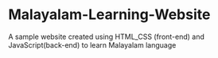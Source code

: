 # Malayalam-Learning-Website
A sample website created using HTML_CSS (front-end) and JavaScript(back-end) to learn Malayalam language

